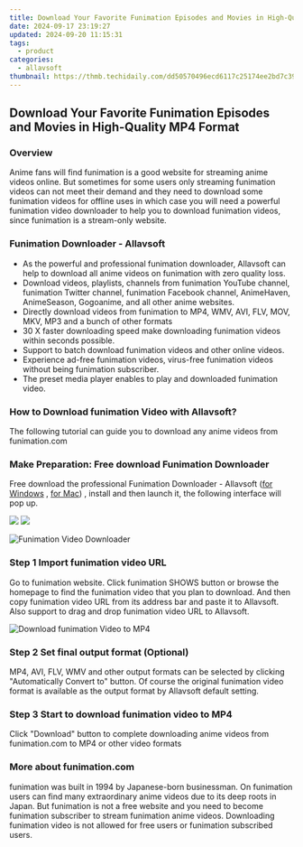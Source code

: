 ```yaml
---
title: Download Your Favorite Funimation Episodes and Movies in High-Quality MP4 Format
date: 2024-09-17 23:19:27
updated: 2024-09-20 11:15:31
tags:
  - product
categories:
  - allavsoft
thumbnail: https://thmb.techidaily.com/dd50570496ecd6117c25174ee2bd7c391f8d8aee122e4f4fcf28370737609fdc.jpg
---
```


## Download Your Favorite Funimation Episodes and Movies in High-Quality MP4 Format

### Overview

Anime fans will find funimation is a good website for streaming anime videos online. But sometimes for some users only streaming funimation videos can not meet their demand and they need to download some funimation videos for offline uses in which case you will need a powerful funimation video downloader to help you to download funimation videos, since funimation is a stream-only website.

### Funimation Downloader - Allavsoft

* As the powerful and professional funimation downloader, Allavsoft can help to download all anime videos on funimation with zero quality loss.
* Download videos, playlists, channels from funimation YouTube channel, funimation Twitter channel, funimation Facebook channel, AnimeHaven, AnimeSeason, Gogoanime, and all other anime websites.
* Directly download videos from funimation to MP4, WMV, AVI, FLV, MOV, MKV, MP3 and a bunch of other formats
* 30 X faster downloading speed make downloading funimation videos within seconds possible.
* Support to batch download funimation videos and other online videos.
* Experience ad-free funimation videos, virus-free funimation videos without being funimation subscriber.
* The preset media player enables to play and downloaded funimation video.

### How to Download funimation Video with Allavsoft?

The following tutorial can guide you to download any anime videos from funimation.com

### Make Preparation: Free download Funimation Downloader

Free download the professional Funimation Downloader - Allavsoft ([for Windows](https://tools.techidaily.com/allavsoft/products/) , [for Mac](https://tools.techidaily.com/allavsoft/products/)) , install and then launch it, the following interface will pop up.

[![](https://www.allavsoft.com/how-to/../images/how-to/free-download-win.jpg)](https://tools.techidaily.com/allavsoft/products/) [![](https://www.allavsoft.com/how-to/../images/how-to/free-download-mac.jpg)](https://tools.techidaily.com/allavsoft/products/)

![Funimation Video Downloader](https://www.allavsoft.com/how-to/../images/allavsoft/screen-shot-600.jpg)

### Step 1 Import funimation video URL

Go to funimation website. Click funimation SHOWS button or browse the homepage to find the funimation video that you plan to download. And then copy funimation video URL from its address bar and paste it to Allavsoft. Also support to drag and drop funimation video URL to Allavsoft.

![Download funimation Video to MP4](https://www.allavsoft.com/how-to/../images/how-to/download-rtmp-video/download-rtmp-video.jpg)

### Step 2 Set final output format (Optional)

MP4, AVI, FLV, WMV and other output formats can be selected by clicking "Automatically Convert to" button. Of course the original funimation video format is available as the output format by Allavsoft default setting.

### Step 3 Start to download funimation video to MP4

Click "Download" button to complete downloading anime videos from funimation.com to MP4 or other video formats

### More about funimation.com

funimation was built in 1994 by Japanese-born businessman. On funimation users can find many extraordinary anime videos due to its deep roots in Japan. But funimation is not a free website and you need to become funimation subscriber to stream funimation anime videos. Downloading funimation video is not allowed for free users or funimation subscribed users.

<ins class="adsbygoogle"
     style="display:block"
     data-ad-format="autorelaxed"
     data-ad-client="ca-pub-7571918770474297"
     data-ad-slot="1223367746"></ins>



<ins class="adsbygoogle"
     style="display:block"
     data-ad-client="ca-pub-7571918770474297"
     data-ad-slot="8358498916"
     data-ad-format="auto"
     data-full-width-responsive="true"></ins>
